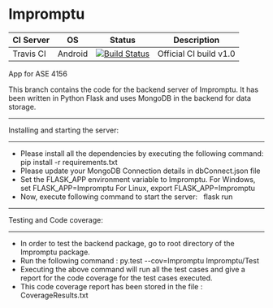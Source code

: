 # Impromptu

| CI Server | OS      | Status | Description |
| --------- | ------- | ------ | ----------- |
| Travis CI   | Android   | [![Build Status](https://travis-ci.org/tfmunat/Impromptu.svg?branch=master)](https://travis-ci.org/tfmunat/Impromptu) | Official CI build v1.0 |

App for ASE 4156

This branch contains the code for the backend server of Impromptu. It has been written in Python Flask and uses MongoDB in the backend for data storage.

************************************
Installing and starting the server:
************************************
- Please install all the dependencies by executing the following command:
    pip install -r requirements.txt
- Please update your MongoDB Connection details in dbConnect.json file
- Set the FLASK_APP environment variable to Impromptu. 
  For Windows,
    set FLASK_APP=Impromptu
  For Linux,
    export FLASK_APP=Impromptu
- Now, execute following command to start the server:
   flask run

***************************
Testing and Code coverage:
***************************
- In order to test the backend package, go to root directory of the Impromptu package.
- Run the following command :
    py.test --cov=Impromptu Impromptu/Test
- Executing the above command will run all the test cases and give a report for the code coverage for the test cases executed.
- This code coverage report has been stored in the file : CoverageResults.txt
